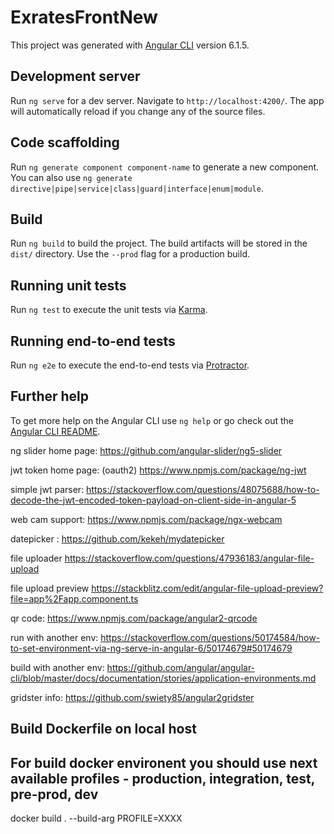 # ExratesFrontNew

This project was generated with [Angular CLI](https://github.com/angular/angular-cli) version 6.1.5.

## Development server

Run `ng serve` for a dev server. Navigate to `http://localhost:4200/`. The app will automatically reload if you change any of the source files.

## Code scaffolding

Run `ng generate component component-name` to generate a new component. You can also use `ng generate directive|pipe|service|class|guard|interface|enum|module`.

## Build

Run `ng build` to build the project. The build artifacts will be stored in the `dist/` directory. Use the `--prod` flag for a production build.

## Running unit tests

Run `ng test` to execute the unit tests via [Karma](https://karma-runner.github.io).

## Running end-to-end tests

Run `ng e2e` to execute the end-to-end tests via [Protractor](http://www.protractortest.org/).

## Further help

To get more help on the Angular CLI use `ng help` or go check out the [Angular CLI README](https://github.com/angular/angular-cli/blob/master/README.md).


ng slider home page:
https://github.com/angular-slider/ng5-slider

jwt token home page: (oauth2)
https://www.npmjs.com/package/ng-jwt

simple jwt parser:
https://stackoverflow.com/questions/48075688/how-to-decode-the-jwt-encoded-token-payload-on-client-side-in-angular-5

web cam support:
https://www.npmjs.com/package/ngx-webcam

datepicker :
https://github.com/kekeh/mydatepicker

file uploader
https://stackoverflow.com/questions/47936183/angular-file-upload

file upload preview
https://stackblitz.com/edit/angular-file-upload-preview?file=app%2Fapp.component.ts

qr code:
https://www.npmjs.com/package/angular2-qrcode

run with another env:
https://stackoverflow.com/questions/50174584/how-to-set-environment-via-ng-serve-in-angular-6/50174679#50174679


build with another env:
https://github.com/angular/angular-cli/blob/master/docs/documentation/stories/application-environments.md

gridster info:
https://github.com/swiety85/angular2gridster

## Build Dockerfile on local host
## For build docker environent you should use next available profiles - production, integration, test, pre-prod, dev
docker build . --build-arg PROFILE=XXXX
